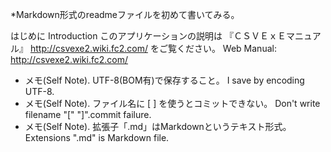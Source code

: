 ﻿*Markdown形式のreadmeファイルを初めて書いてみる。

はじめに
Introduction
このアプリケーションの説明は 『ＣＳＶＥｘＥマニュアル』 http://csvexe2.wiki.fc2.com/ をご覧ください。
Web Manual: http://csvexe2.wiki.fc2.com/

* メモ(Self Note). UTF-8(BOM有)で保存すること。 I save by encoding UTF-8.
* メモ(Self Note). ファイル名に [ ] を使うとコミットできない。 Don't write filename "[" "]".commit failure.
* メモ(Self Note). 拡張子「.md」はMarkdownというテキスト形式。 Extensions ".md" is Markdown file.
